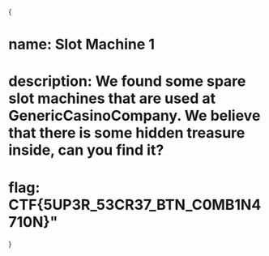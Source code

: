 {

# name: Slot Machine 1
# description: We found some spare slot machines that are used at GenericCasinoCompany. We believe that there is some hidden treasure inside, can you find it?




# flag: CTF{5UP3R_53CR37_BTN_C0MB1N4710N}"

}
